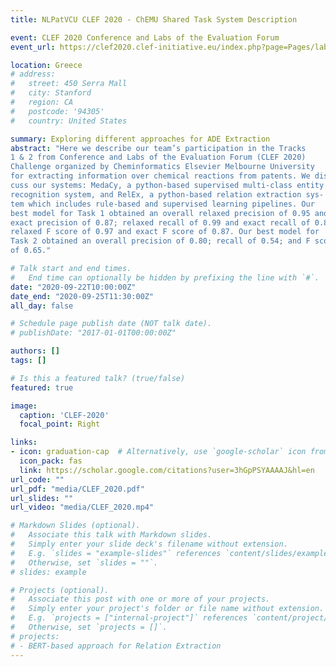 ```yaml
---
title: NLPatVCU CLEF 2020 - ChEMU Shared Task System Description

event: CLEF 2020 Conference and Labs of the Evaluation Forum
event_url: https://clef2020.clef-initiative.eu/index.php?page=Pages/labs.html

location: Greece
# address:
#   street: 450 Serra Mall
#   city: Stanford
#   region: CA
#   postcode: '94305'
#   country: United States

summary: Exploring different approaches for ADE Extraction
abstract: "Here we describe our team’s participation in the Tracks
1 & 2 from Conference and Labs of the Evaluation Forum (CLEF 2020)
Challenge organized by Cheminformatics Elsevier Melbourne University
for extracting information over chemical reactions from patents. We dis-
cuss our systems: MedaCy, a python-based supervised multi-class entity
recognition system, and RelEx, a python-based relation extraction sys-
tem which includes rule-based and supervised learning pipelines. Our
best model for Task 1 obtained an overall relaxed precision of 0.95 and
exact precision of 0.87; relaxed recall of 0.99 and exact recall of 0.86; and
relaxed F score of 0.97 and exact F score of 0.87. Our best model for
Task 2 obtained an overall precision of 0.80; recall of 0.54; and F score
of 0.65."

# Talk start and end times.
#   End time can optionally be hidden by prefixing the line with `#`.
date: "2020-09-22T10:00:00Z"
date_end: "2020-09-25T11:30:00Z"
all_day: false

# Schedule page publish date (NOT talk date).
# publishDate: "2017-01-01T00:00:00Z"

authors: []
tags: []

# Is this a featured talk? (true/false)
featured: true

image:
  caption: 'CLEF-2020'
  focal_point: Right

links:
- icon: graduation-cap  # Alternatively, use `google-scholar` icon from `ai` icon pack
  icon_pack: fas
  link: https://scholar.google.com/citations?user=3hGpPSYAAAAJ&hl=en
url_code: ""
url_pdf: "media/CLEF_2020.pdf"
url_slides: ""
url_video: "media/CLEF_2020.mp4"

# Markdown Slides (optional).
#   Associate this talk with Markdown slides.
#   Simply enter your slide deck's filename without extension.
#   E.g. `slides = "example-slides"` references `content/slides/example-slides.md`.
#   Otherwise, set `slides = ""`.
# slides: example

# Projects (optional).
#   Associate this post with one or more of your projects.
#   Simply enter your project's folder or file name without extension.
#   E.g. `projects = ["internal-project"]` references `content/project/deep-learning/index.md`.
#   Otherwise, set `projects = []`.
# projects:
# - BERT-based approach for Relation Extraction
---
```


<!-- {{% callout note %}}
Click on the **Slides** button above to view the built-in slides feature.
{{% /callout %}}

Slides can be added in a few ways:

- **Create** slides using Wowchemy's [*Slides*](https://wowchemy.com/docs/managing-content/#create-slides) feature and link using `slides` parameter in the front matter of the talk file
- **Upload** an existing slide deck to `static/` and link using `url_slides` parameter in the front matter of the talk file
- **Embed** your slides (e.g. Google Slides) or presentation video on this page using [shortcodes](https://wowchemy.com/docs/writing-markdown-latex/).

Further event details, including [page elements](https://wowchemy.com/docs/writing-markdown-latex/) such as image galleries, can be added to the body of this page. -->

